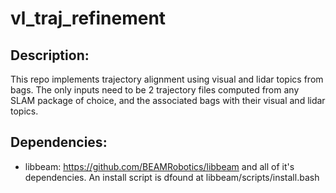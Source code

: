 # vl_traj_refinement

## Description:

This repo implements trajectory alignment using visual and lidar topics from bags. The only inputs need to be 2 trajectory files computed from any SLAM package of choice, and the associated bags with their visual and lidar topics.

## Dependencies:

* libbeam: https://github.com/BEAMRobotics/libbeam and all of it's dependencies. An install script is dfound at libbeam/scripts/install.bash
